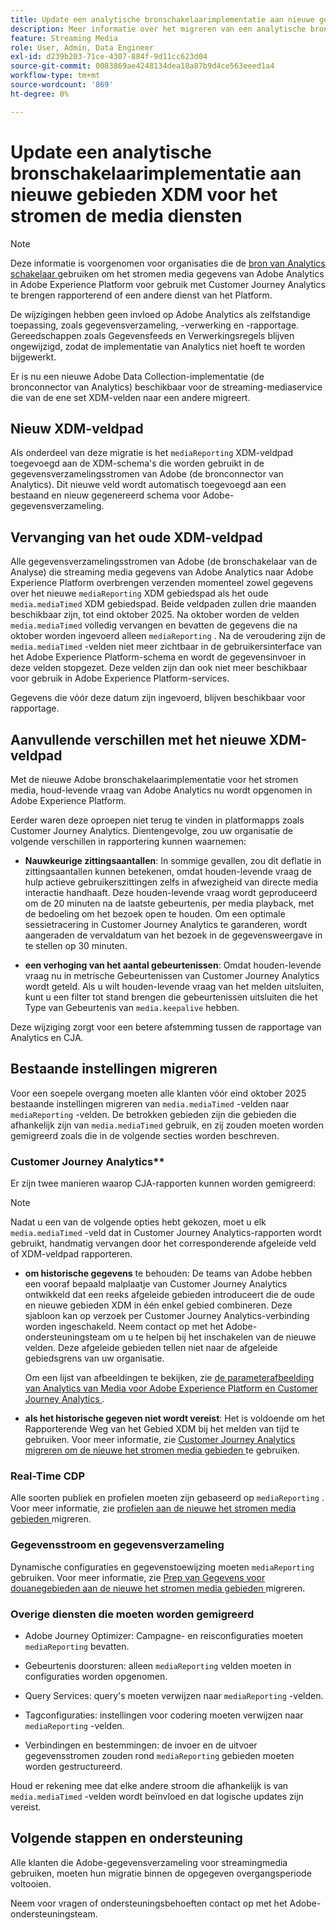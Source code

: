 ```yaml
---
title: Update een analytische bronschakelaarimplementatie aan nieuwe gebieden XDM voor het stromen de media diensten
description: Meer informatie over het migreren van een analytische bronverbindingsimplementatie naar bijgewerkte XDM Streaming Media-velden
feature: Streaming Media
role: User, Admin, Data Engineer
exl-id: d239b203-71ce-4307-884f-9d11cc623d04
source-git-commit: 0083869ae4248134dea18a87b9d4ce563eeed1a4
workflow-type: tm+mt
source-wordcount: '869'
ht-degree: 0%

---
```


# Update een analytische bronschakelaarimplementatie aan nieuwe gebieden XDM voor het stromen de media diensten

>[!NOTE]
>
>Deze informatie is voorgenomen voor organisaties die de [ bron van Analytics schakelaar ](https://experienceleague.adobe.com/en/docs/experience-platform/sources/connectors/adobe-applications/analytics) gebruiken om het stromen media gegevens van Adobe Analytics in Adobe Experience Platform voor gebruik met Customer Journey Analytics te brengen rapporterend of een andere dienst van het Platform.
>
>De wijzigingen hebben geen invloed op Adobe Analytics als zelfstandige toepassing, zoals gegevensverzameling, -verwerking en -rapportage. Gereedschappen zoals Gegevensfeeds en Verwerkingsregels blijven ongewijzigd, zodat de implementatie van Analytics niet hoeft te worden bijgewerkt.

Er is nu een nieuwe Adobe Data Collection-implementatie (de bronconnector van Analytics) beschikbaar voor de streaming-mediaservice die van de ene set XDM-velden naar een andere migreert.

## Nieuw XDM-veldpad

Als onderdeel van deze migratie is het `mediaReporting` XDM-veldpad toegevoegd aan de XDM-schema&#39;s die worden gebruikt in de gegevensverzamelingsstromen van Adobe (de bronconnector van Analytics). Dit nieuwe veld wordt automatisch toegevoegd aan een bestaand en nieuw gegenereerd schema voor Adobe-gegevensverzameling.

## Vervanging van het oude XDM-veldpad

Alle gegevensverzamelingsstromen van Adobe (de bronschakelaar van de Analyse) die streaming media gegevens van Adobe Analytics naar Adobe Experience Platform overbrengen verzenden momenteel zowel gegevens over het nieuwe `mediaReporting` XDM gebiedspad als het oude `media.mediaTimed` XDM gebiedspad. Beide veldpaden zullen drie maanden beschikbaar zijn, tot eind oktober 2025. Na oktober worden de velden `media.mediaTimed` volledig vervangen en bevatten de gegevens die na oktober worden ingevoerd alleen `mediaReporting` . Na de veroudering zijn de `media.mediaTimed` -velden niet meer zichtbaar in de gebruikersinterface van het Adobe Experience Platform-schema en wordt de gegevensinvoer in deze velden stopgezet. Deze velden zijn dan ook niet meer beschikbaar voor gebruik in Adobe Experience Platform-services.

Gegevens die vóór deze datum zijn ingevoerd, blijven beschikbaar voor rapportage.

## Aanvullende verschillen met het nieuwe XDM-veldpad

Met de nieuwe Adobe bronschakelaarimplementatie voor het stromen media, houd-levende vraag van Adobe Analytics nu wordt opgenomen in Adobe Experience Platform.

Eerder waren deze oproepen niet terug te vinden in platformapps zoals Customer Journey Analytics. Dientengevolge, zou uw organisatie de volgende verschillen in rapportering kunnen waarnemen:

* **Nauwkeurige zittingsaantallen**: In sommige gevallen, zou dit deflatie in zittingsaantallen kunnen betekenen, omdat houden-levende vraag de hulp actieve gebruikerszittingen zelfs in afwezigheid van directe media interactie handhaaft. Deze houden-levende vraag wordt geproduceerd om de 20 minuten na de laatste gebeurtenis, per media playback, met de bedoeling om het bezoek open te houden. Om een optimale sessietracering in Customer Journey Analytics te garanderen, wordt aangeraden de vervaldatum van het bezoek in de gegevensweergave in te stellen op 30 minuten.

* **een verhoging van het aantal gebeurtenissen**: Omdat houden-levende vraag nu in metrische Gebeurtenissen van Customer Journey Analytics wordt geteld. Als u wilt houden-levende vraag van het melden uitsluiten, kunt u een filter tot stand brengen die gebeurtenissen uitsluiten die het Type van Gebeurtenis van `media.keepalive` hebben.

Deze wijziging zorgt voor een betere afstemming tussen de rapportage van Analytics en CJA.

## Bestaande instellingen migreren

Voor een soepele overgang moeten alle klanten vóór eind oktober 2025 bestaande instellingen migreren van `media.mediaTimed` -velden naar `mediaReporting` -velden. De betrokken gebieden zijn die gebieden die afhankelijk zijn van `media.mediaTimed` gebruik, en zij zouden moeten worden gemigreerd zoals die in de volgende secties worden beschreven.

### Customer Journey Analytics**

Er zijn twee manieren waarop CJA-rapporten kunnen worden gemigreerd:

>[!NOTE]
>
>Nadat u een van de volgende opties hebt gekozen, moet u elk `media.mediaTimed` -veld dat in Customer Journey Analytics-rapporten wordt gebruikt, handmatig vervangen door het corresponderende afgeleide veld of XDM-veldpad rapporteren.

* **om historische gegevens** te behouden: De teams van Adobe hebben een vooraf bepaald malplaatje van Customer Journey Analytics ontwikkeld dat een reeks afgeleide gebieden introduceert die de oude en nieuwe gebieden XDM in één enkel gebied combineren. Deze sjabloon kan op verzoek per Customer Journey Analytics-verbinding worden ingeschakeld. Neem contact op met het Adobe-ondersteuningsteam om u te helpen bij het inschakelen van de nieuwe velden. Deze afgeleide gebieden tellen niet naar de afgeleide gebiedsgrens van uw organisatie.

  Om een lijst van afbeeldingen te bekijken, zie [ de parameterafbeelding van Analytics van Media voor Adobe Experience Platform en Customer Journey Analytics ](/help/use-cases/xdm-updates/parameters-mapping.md).

* **als het historische gegeven niet wordt vereist**: Het is voldoende om het Rapporterende Weg van het Gebied XDM bij het melden van tijd te gebruiken. Voor meer informatie, zie [ Customer Journey Analytics migreren om de nieuwe het stromen media gebieden ](/help/use-cases/xdm-updates/migrate-cja-setup.md) te gebruiken.

### Real-Time CDP

Alle soorten publiek en profielen moeten zijn gebaseerd op `mediaReporting` . Voor meer informatie, zie [ profielen aan de nieuwe het stromen media gebieden ](/help/use-cases/xdm-updates/migrate-profiles.md) migreren.

### Gegevensstroom en gegevensverzameling

Dynamische configuraties en gegevenstoewijzing moeten `mediaReporting` gebruiken. Voor meer informatie, zie [ Prep van Gegevens voor douanegebieden aan de nieuwe het stromen media gebieden ](/help/use-cases/xdm-updates/migrate-dataprep.md) migreren.

### Overige diensten die moeten worden gemigreerd

* Adobe Journey Optimizer: Campagne- en reisconfiguraties moeten `mediaReporting` bevatten.

* Gebeurtenis doorsturen: alleen `mediaReporting` velden moeten in configuraties worden opgenomen.

* Query Services: query&#39;s moeten verwijzen naar `mediaReporting` -velden.

* Tagconfiguraties: instellingen voor codering moeten verwijzen naar `mediaReporting` -velden.

* Verbindingen en bestemmingen: de invoer en de uitvoer gegevensstromen zouden rond `mediaReporting` gebieden moeten worden gestructureerd.

Houd er rekening mee dat elke andere stroom die afhankelijk is van `media.mediaTimed` -velden wordt beïnvloed en dat logische updates zijn vereist.

## Volgende stappen en ondersteuning

Alle klanten die Adobe-gegevensverzameling voor streamingmedia gebruiken, moeten hun migratie binnen de opgegeven overgangsperiode voltooien.

Neem voor vragen of ondersteuningsbehoeften contact op met het Adobe-ondersteuningsteam.
